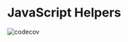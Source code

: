 # JavaScript Helpers

![codecov](https://codecov.io/gh/taystack/js-helpers/commit/15fa7a12032e304b03e1b873a6a786a7413a5256/graphs/badge.svg)
